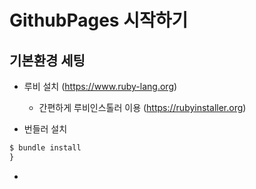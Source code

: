 # GithubPages 시작하기

## 기본환경 세팅

* 루비 설치 (https://www.ruby-lang.org)
    * 간편하게 루비인스톨러 이용 (https://rubyinstaller.org)

* 번들러 설치
    
```js
$ bundle install    
}
```

*